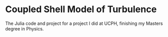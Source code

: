 # Coupled Shell Model of Turbulence
The Julia code and project for a project I did at UCPH, finishing my Masters degree in Physics.
